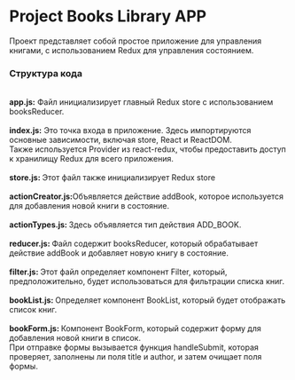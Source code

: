 # Project Books Library APP
Проект представляет собой простое приложение для управления книгами, с использованием Redux для управления состоянием.
### Структура кода<br>
<br>
<strong>app.js:</strong> Файл инициализирует главный Redux store с использованием booksReducer.<br>
<br>
<strong>index.js:</strong> Это точка входа в приложение. Здесь импортируются основные зависимости, включая store, React и ReactDOM.<br>
Также используется Provider из react-redux, чтобы предоставить доступ к хранилищу Redux для всего приложения.<br>
<br>
<strong>store.js: </strong> Этот файл также инициализирует Redux store<br>
<br>
<strong>actionCreator.js:</strong>Объявляется действие addBook, которое используется для добавления новой книги в состояние.<br>
<br>
<strong>actionTypes.js: </strong> Здесь объявляется тип действия ADD_BOOK.<br>
<br>
<strong>reducer.js: </strong> Файл содержит booksReducer, который обрабатывает действие addBook и добавляет новую книгу в состояние.<br>
<br>
<strong>filter.js: </strong> Этот файл определяет компонент Filter, который, предположительно, будет использоваться для фильтрации списка книг.<br>
<br>
<strong>bookList.js: </strong> Определяет компонент BookList, который будет отображать список книг.<br>
<br>
<strong>bookForm.js: </strong> Компонент BookForm, который содержит форму для добавления новой книги в список. <br>При отправке формы вызывается функция handleSubmit, которая проверяет, заполнены ли поля title и author, и затем очищает поля формы.
